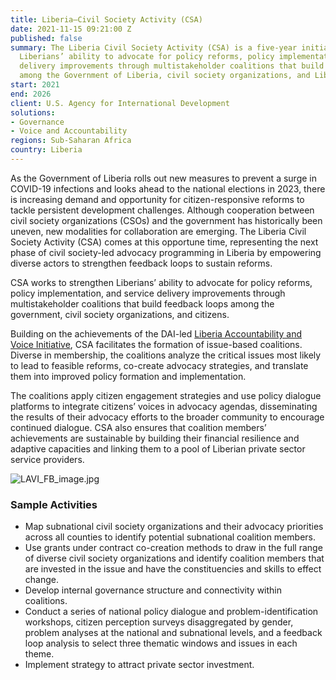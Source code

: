 ```yaml
---
title: Liberia—Civil Society Activity (CSA)
date: 2021-11-15 09:21:00 Z
published: false
summary: The Liberia Civil Society Activity (CSA) is a five-year initiative to strengthen
  Liberians’ ability to advocate for policy reforms, policy implementation, and service
  delivery improvements through multistakeholder coalitions that build feedback loops
  among the Government of Liberia, civil society organizations, and Liberian citizens.
start: 2021
end: 2026
client: U.S. Agency for International Development
solutions:
- Governance
- Voice and Accountability
regions: Sub-Saharan Africa
country: Liberia
---
```


As the Government of Liberia rolls out new measures to prevent a surge in COVID-19 infections and looks ahead to the national elections in 2023, there is increasing demand and opportunity for citizen-responsive reforms to tackle persistent development challenges. Although cooperation between civil society organizations (CSOs) and the government has historically been uneven, new modalities for collaboration are emerging. The Liberia Civil Society Activity (CSA) comes at this opportune time, representing the next phase of civil society-led advocacy programming in Liberia by empowering diverse actors to strengthen feedback loops to sustain reforms.  

CSA works to strengthen Liberians’ ability to advocate for policy reforms, policy implementation, and service delivery improvements through multistakeholder coalitions that build feedback loops among the government, civil society organizations, and citizens.
 
Building on the achievements of the DAI-led [Liberia Accountability and Voice Initiative](https://www.dai.com/our-work/projects/liberia-accountability-and-voice-initiative-lavi), CSA facilitates the formation of issue-based coalitions. Diverse in membership, the coalitions analyze the critical issues most likely to lead to feasible reforms, co-create advocacy strategies, and translate them into improved policy formation and implementation.
 
The coalitions apply citizen engagement strategies and use policy dialogue platforms to integrate citizens’ voices in advocacy agendas, disseminating the results of their advocacy efforts to the broader community to encourage continued dialogue. CSA also ensures that coalition members’ achievements are sustainable by building their financial resilience and adaptive capacities and linking them to a pool of Liberian private sector service providers.

![LAVI_FB_image.jpg](/uploads/LAVI_FB_image.jpg)

### Sample Activities

* Map subnational civil society organizations and their advocacy priorities across all counties to identify potential subnational coalition members.
* Use grants under contract co-creation methods to draw in the full range of diverse civil society organizations and identify coalition members that are invested in the issue and have the constituencies and skills to effect change.
* Develop internal governance structure and connectivity within coalitions.
* Conduct a series of national policy dialogue and problem-identification workshops, citizen perception surveys disaggregated by gender, problem analyses at the national and subnational levels, and a feedback loop analysis to select three thematic windows and issues in each theme. 
* Implement strategy to attract private sector investment.